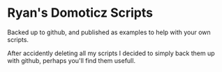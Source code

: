 # Ryan's Domoticz Scripts

Backed up to github, and published as examples to help with your own scripts.

After accidently deleting all my scripts I decided to simply back them up with github, perhaps you'll find them usefull.
